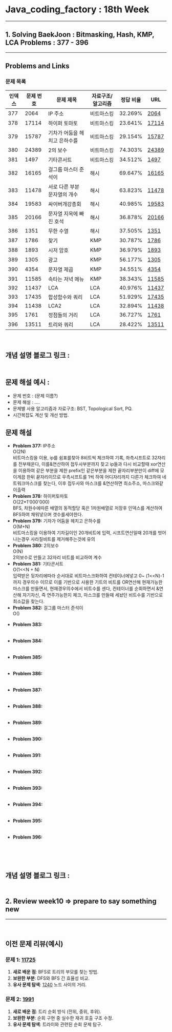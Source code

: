  # Java_coding_factory : 18th Week
---

## 1. Solving BaekJoon : Bitmasking, Hash, KMP, LCA Problems : 377 - 396
---

## Problems and Links

### 문제 목록
| 인덱스 | 문제 번호 | 문제 제목 | 자료구조/알고리즘 | 정답 비율 | URL |
|--------|----------|----------|----------------|----------|----------------|
| 377 | 2064 | IP 주소 | 비트마스킹 | 32.269% | [2064](https://www.acmicpc.net/problem/2064) |
| 378 | 17114 | 하이퍼 토마토 | 비트마스킹 | 23.641% | [17114](https://www.acmicpc.net/problem/17114) |
| 379 | 15787 | 기차가 어둠을 헤치고 은하수를 | 비트마스킹 | 29.154% | [15787](https://www.acmicpc.net/problem/15787) |
| 380 | 24389 | 2의 보수 | 비트마스킹 | 74.303% | [24389](https://www.acmicpc.net/problem/24389) |
| 381 | 1497 | 기타콘서트 | 비트마스킹 | 34.512% | [1497](https://www.acmicpc.net/problem/1497) |
| 382 | 16165 | 걸그룹 마스터 준석이 | 해시 | 69.647% | [16165](https://www.acmicpc.net/problem/16165) |
| 383 | 11478 | 서로 다른 부분 문자열의 개수 | 해시 | 63.823% | [11478](https://www.acmicpc.net/problem/11478) |
| 384 | 19583 | 싸이버개강총회 | 해시 | 40.985% | [19583](https://www.acmicpc.net/problem/19583) |
| 385 | 20166 | 문자열 지옥에 빠진 호석 | 해시 | 36.878% | [20166](https://www.acmicpc.net/problem/20166) |
| 386 | 1351 | 무한 수열 | 해시 | 37.505% | [1351](https://www.acmicpc.net/problem/1351) |
| 387 | 1786 | 찾기 | KMP | 30.787% | [1786](https://www.acmicpc.net/problem/1786) |
| 388 | 1893 | 시저 암호 | KMP | 36.979% | [1893](https://www.acmicpc.net/problem/1893) |
| 389 | 1305 | 광고 | KMP | 56.177% | [1305](https://www.acmicpc.net/problem/1305) |
| 390 | 4354 | 문자열 제곱 | KMP | 34.551% | [4354](https://www.acmicpc.net/problem/4354) |
| 391 | 11585 | 속타는 저녁 메뉴 | KMP | 38.343% | [11585](https://www.acmicpc.net/problem/11585) |
| 392 | 11437 | LCA | LCA | 40.976% | [11437](https://www.acmicpc.net/problem/11437) |
| 393 | 17435 | 합성함수와 쿼리 | LCA | 	51.929% | [17435](https://www.acmicpc.net/problem/17435) | 
| 394 | 11438 | LCA2 | LCA | 	32.894% | [11438](https://www.acmicpc.net/problem/11438) |
| 395 | 1761 | 정점들의 거리 | LCA | 36.727% | [1761](https://www.acmicpc.net/problem/1761) | 
| 396 | 13511 | 트리와 쿼리 | LCA | 	28.422% | [13511](https://www.acmicpc.net/problem/13511) | 
<br>

## 개념 설명 블로그 링크 : <br><br>

## 문제 해설 예시 : 
- 문제 번호 : (문제 이름?)
- 문제 해설 : .... 
- 문제별 사용 알고리즘과 자료구조: BST, Topological Sort, PQ.
- 시간복잡도 계산 및 개선 방법.

## 문제 해설
- **Problem 377:** IP주소<br>O(2N)<br>비트마스킹을 이용, ip를 쉼표를찾아 8비트씩 체크하여 기록, 좌측시프트로 32자리를 전부채운다, 이를&연산하여 접두사부분까지 찾고 ip들과 다시 비교할때 xor연산을 이용하여 같은 부분을 제한 prefix인 같은부분을 제한 끝자리부분만이 diff에 모이게끔 한뒤 끝자리이므로 우측시프트를 1씩 하여 어디자리까지 다른가 체크하여 네트워크마스크를 찾는다, 이후 접두사와 마스크를 &연산하면 최소주소, 마스크와같이출력<br>
- **Problem 378:** 하이퍼토마토<br>O(22*1'000'000)<br>BFS, 차원수에따른 배열의 동적할당 혹은 1차원배열로 저장후 인덱스를 계산하여 BFS하여 채워넣으며 갯수를세야한다.<br>
- **Problem 379:** 기차가 어둠을 헤치고 은하수를<br>O(M+N)<br>비트마스킹을 이용하여 기차길이인 20개비트에 입력, 시프트연산일때 20개를 벗어나는경우 사라질비트를 제거해주는것에 유의<br>
- **Problem 380:** 2의보수<br>O(N)<br>2의보수로 만들고 32자리 비트를 비교하여 계수<br>
- **Problem 381:** 기타콘서트<br>O(1<<N + N)<br>입력받은 뒷자리에따라 순서대로 비트마스크화하여 컨테이너에넣고 0~ (1<<N)-1까지 경우의수 이므로 이를 기반으로 사용한 기트의 비트를 OR연산해 현재가능한 마스크를 만들면서, 현재경우의수에서 비트수를 센다, 컨테이너를 순회하면서 &연산해 자기자신, 즉 연주가능한지 체크, 마스크를 만들때 세놨던 비트수를 기반으로 최소값을 찾는다.<br>
- **Problem 382:** 걸그룹 마스터 준석이<br>O()<br><br>
- **Problem 383:** <br><br><br>
- **Problem 384:** <br><br><br>
- **Problem 385:** <br><br><br>
- **Problem 386:** <br><br><br>
- **Problem 387:** <br><br><br>
- **Problem 388:** <br><br><br>
- **Problem 389:** <br><br><br>
- **Problem 390:** <br><br><br>
- **Problem 391:** <br><br><br>
- **Problem 392:** <br><br><br>
- **Problem 393:** <br><br><br>
- **Problem 394:** <br><br><br>
- **Problem 395:** <br><br><br>
- **Problem 396:** <br><br><br>

 
<br>

## 개념 설명 블로그 링크 : <br><br>
 

## 2. Review week10 => prepare to say something new
---

<br>

## 이전 문제 리뷰(예시)

### 문제 1: [11725](https://www.acmicpc.net/problem/11725)  
1. **새로 배운 점**: BFS로 트리의 부모를 찾는 방법.  
2. **보완한 부분**: DFS와 BFS 간 효율성 비교.  
3. **유사 문제 탐색**: [1240](https://www.acmicpc.net/problem/1240) 노드 사이의 거리.  

### 문제 2: [1991](https://www.acmicpc.net/problem/1991)  
1. **새로 배운 점**: 트리 순회 방식 (전위, 중위, 후위).  
2. **보완한 부분**: 순회 구현 중 실수한 재귀 호출 구조 수정.  
3. **유사 문제 탐색**: 트라이와 관련된 순회 문제 탐구.
